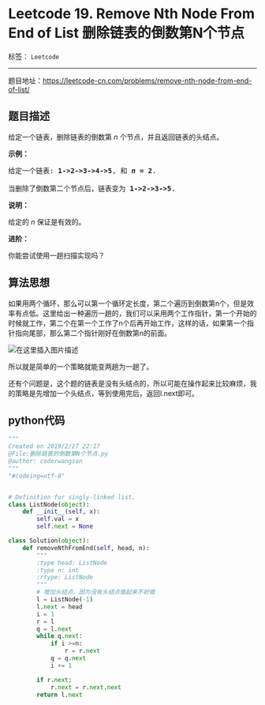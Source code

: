 ﻿# Leetcode 19. Remove Nth Node From End of List 删除链表的倒数第N个节点

标签： `Leetcode`

---

题目地址：https://leetcode-cn.com/problems/remove-nth-node-from-end-of-list/   

## 题目描述  

<p>给定一个链表，删除链表的倒数第&nbsp;<em>n&nbsp;</em>个节点，并且返回链表的头结点。</p>

<p><strong>示例：</strong></p>

<pre>给定一个链表: <strong>1-&gt;2-&gt;3-&gt;4-&gt;5</strong>, 和 <strong><em>n</em> = 2</strong>.

当删除了倒数第二个节点后，链表变为 <strong>1-&gt;2-&gt;3-&gt;5</strong>.
</pre>

<p><strong>说明：</strong></p>

<p>给定的 <em>n</em>&nbsp;保证是有效的。</p>

<p><strong>进阶：</strong></p>

<p>你能尝试使用一趟扫描实现吗？</p>  

## 算法思想  

如果用两个循环，那么可以第一个循环定长度，第二个遍历到倒数第n个，但是效率有点低。这里给出一种遍历一趟的，我们可以采用两个工作指针，第一个开始的时候就工作，第二个在第一个工作了n个后再开始工作，这样的话，如果第一个指针指向尾部，那么第二个指针刚好在倒数第n的前面。  

![在这里插入图片描述](https://img-blog.csdnimg.cn/20190301194749807.png)  

所以就是简单的一个策略就能变两趟为一趟了。  

还有个问题是，这个题的链表是没有头结点的，所以可能在操作起来比较麻烦，我的策略是先增加一个头结点，等到使用完后，返回l.next即可。

## python代码  

```python
"""
Created on 2019/2/27 22:17
@File:删除链表的倒数第N个节点.py
@author: coderwangson
"""
"#codeing=utf-8"


# Definition for singly-linked list.
class ListNode(object):
    def __init__(self, x):
        self.val = x
        self.next = None

class Solution(object):
    def removeNthFromEnd(self, head, n):
        """
        :type head: ListNode
        :type n: int
        :rtype: ListNode
        """
        # 增加头结点，因为没有头结点做起来不好做
        l = ListNode(-1)
        l.next = head
        i = 1
        r = l
        q = l.next
        while q.next:
            if i >=n:
                r = r.next
            q = q.next
            i += 1

        if r.next:
            r.next = r.next.next
        return l.next
```






